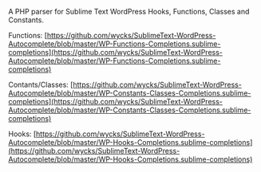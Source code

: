 A PHP parser for Sublime Text WordPress Hooks, Functions, Classes and Constants.

Functions: [https://github.com/wycks/SublimeText-WordPress-Autocomplete/blob/master/WP-Functions-Completions.sublime-completions](https://github.com/wycks/SublimeText-WordPress-Autocomplete/blob/master/WP-Functions-Completions.sublime-completions)

Contants/Classes: [https://github.com/wycks/SublimeText-WordPress-Autocomplete/blob/master/WP-Constants-Classes-Completions.sublime-completions](https://github.com/wycks/SublimeText-WordPress-Autocomplete/blob/master/WP-Constants-Classes-Completions.sublime-completions)

Hooks: [https://github.com/wycks/SublimeText-WordPress-Autocomplete/blob/master/WP-Hooks-Completions.sublime-completions](https://github.com/wycks/SublimeText-WordPress-Autocomplete/blob/master/WP-Hooks-Completions.sublime-completions)

